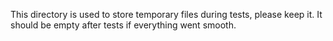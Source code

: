 This directory is used to store temporary files during tests, please keep it.
It should be empty after tests if everything went smooth.
